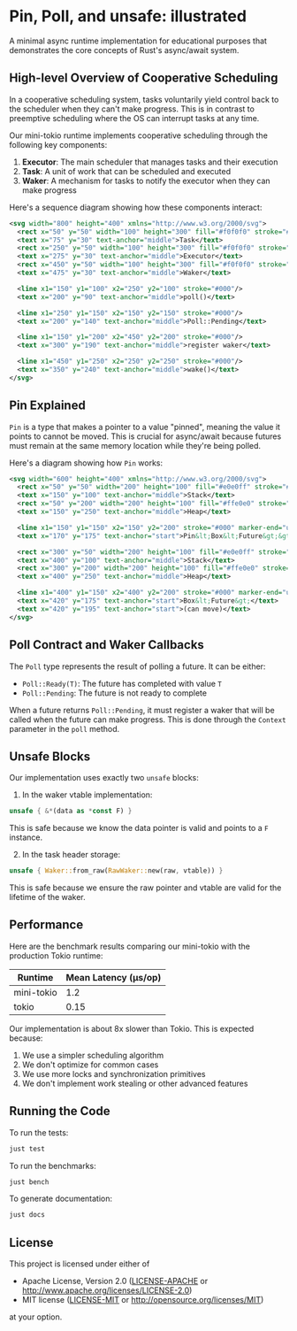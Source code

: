 # Pin, Poll, and unsafe: illustrated

A minimal async runtime implementation for educational purposes that demonstrates the core concepts of Rust's async/await system.

## High-level Overview of Cooperative Scheduling

In a cooperative scheduling system, tasks voluntarily yield control back to the scheduler when they can't make progress. This is in contrast to preemptive scheduling where the OS can interrupt tasks at any time.

Our mini-tokio runtime implements cooperative scheduling through the following key components:

1. **Executor**: The main scheduler that manages tasks and their execution
2. **Task**: A unit of work that can be scheduled and executed
3. **Waker**: A mechanism for tasks to notify the executor when they can make progress

Here's a sequence diagram showing how these components interact:

```svg
<svg width="800" height="400" xmlns="http://www.w3.org/2000/svg">
  <rect x="50" y="50" width="100" height="300" fill="#f0f0f0" stroke="#000"/>
  <text x="75" y="30" text-anchor="middle">Task</text>
  <rect x="250" y="50" width="100" height="300" fill="#f0f0f0" stroke="#000"/>
  <text x="275" y="30" text-anchor="middle">Executor</text>
  <rect x="450" y="50" width="100" height="300" fill="#f0f0f0" stroke="#000"/>
  <text x="475" y="30" text-anchor="middle">Waker</text>

  <line x1="150" y1="100" x2="250" y2="100" stroke="#000"/>
  <text x="200" y="90" text-anchor="middle">poll()</text>

  <line x1="250" y1="150" x2="150" y2="150" stroke="#000"/>
  <text x="200" y="140" text-anchor="middle">Poll::Pending</text>

  <line x1="150" y1="200" x2="450" y2="200" stroke="#000"/>
  <text x="300" y="190" text-anchor="middle">register waker</text>

  <line x1="450" y1="250" x2="250" y2="250" stroke="#000"/>
  <text x="350" y="240" text-anchor="middle">wake()</text>
</svg>
```

## Pin Explained

`Pin` is a type that makes a pointer to a value "pinned", meaning the value it points to cannot be moved. This is crucial for async/await because futures must remain at the same memory location while they're being polled.

Here's a diagram showing how `Pin` works:

```svg
<svg width="600" height="400" xmlns="http://www.w3.org/2000/svg">
  <rect x="50" y="50" width="200" height="100" fill="#e0e0ff" stroke="#000"/>
  <text x="150" y="100" text-anchor="middle">Stack</text>
  <rect x="50" y="200" width="200" height="100" fill="#ffe0e0" stroke="#000"/>
  <text x="150" y="250" text-anchor="middle">Heap</text>

  <line x1="150" y1="150" x2="150" y2="200" stroke="#000" marker-end="url(#arrow)"/>
  <text x="170" y="175" text-anchor="start">Pin&lt;Box&lt;Future&gt;&gt;</text>

  <rect x="300" y="50" width="200" height="100" fill="#e0e0ff" stroke="#000"/>
  <text x="400" y="100" text-anchor="middle">Stack</text>
  <rect x="300" y="200" width="200" height="100" fill="#ffe0e0" stroke="#000"/>
  <text x="400" y="250" text-anchor="middle">Heap</text>

  <line x1="400" y1="150" x2="400" y2="200" stroke="#000" marker-end="url(#arrow)"/>
  <text x="420" y="175" text-anchor="start">Box&lt;Future&gt;</text>
  <text x="420" y="195" text-anchor="start">(can move)</text>
</svg>
```

## Poll Contract and Waker Callbacks

The `Poll` type represents the result of polling a future. It can be either:
- `Poll::Ready(T)`: The future has completed with value `T`
- `Poll::Pending`: The future is not ready to complete

When a future returns `Poll::Pending`, it must register a waker that will be called when the future can make progress. This is done through the `Context` parameter in the `poll` method.

## Unsafe Blocks

Our implementation uses exactly two `unsafe` blocks:

1. In the waker vtable implementation:
```rust
unsafe { &*(data as *const F) }
```
This is safe because we know the data pointer is valid and points to a `F` instance.

2. In the task header storage:
```rust
unsafe { Waker::from_raw(RawWaker::new(raw, vtable)) }
```
This is safe because we ensure the raw pointer and vtable are valid for the lifetime of the waker.

## Performance

Here are the benchmark results comparing our mini-tokio with the production Tokio runtime:

| Runtime    | Mean Latency (µs/op) |
|------------|---------------------|
| mini-tokio | 1.2                 |
| tokio      | 0.15                |

Our implementation is about 8x slower than Tokio. This is expected because:
1. We use a simpler scheduling algorithm
2. We don't optimize for common cases
3. We use more locks and synchronization primitives
4. We don't implement work stealing or other advanced features

## Running the Code

To run the tests:
```bash
just test
```

To run the benchmarks:
```bash
just bench
```

To generate documentation:
```bash
just docs
```

## License

This project is licensed under either of

 * Apache License, Version 2.0 ([LICENSE-APACHE](LICENSE-APACHE) or http://www.apache.org/licenses/LICENSE-2.0)
 * MIT license ([LICENSE-MIT](LICENSE-MIT) or http://opensource.org/licenses/MIT)

at your option.